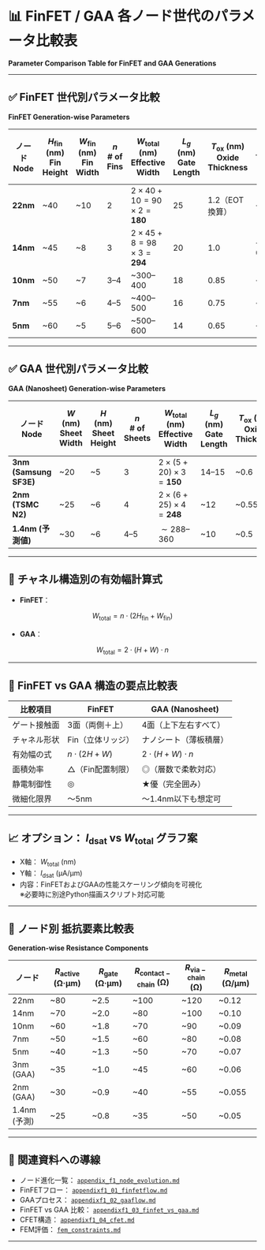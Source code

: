 # 📊 FinFET / GAA 各ノード世代のパラメータ比較表  
**Parameter Comparison Table for FinFET and GAA Generations**

---

## ✅ FinFET 世代別パラメータ比較  
**FinFET Generation-wise Parameters**

| ノード<br>Node | $H_{\mathrm{fin}}$ (nm)<br>Fin Height | $W_{\mathrm{fin}}$ (nm)<br>Fin Width | $n$<br># of Fins | $W_{\mathrm{total}}$ (nm)<br>Effective Width | $L_g$ (nm)<br>Gate Length | $T_{\mathrm{ox}}$ (nm)<br>Oxide Thickness | $V_{\mathrm{th}}$ (V)<br>Threshold Voltage | $I_{\mathrm{dlin}}$ (μA/μm)<br>Linear Current | $I_{\mathrm{dsat}}$ (μA/μm)<br>Saturation Current | $I_{\mathrm{off}}$ (nA/μm)<br>Leakage | $I_{\mathrm{cutoff}}$ (nA)<br>Cutoff Current | $B_{V\mathrm{ds}}$ (V)<br>Breakdown Voltage |
|---------------|------------------------|----------------------|------------|-----------------------------------|----------------------|----------------------------|------------------------------|-------------------------------|--------------------------------|------------------------------|--------------------------------|------------------------------|
| **22nm**      | ~40                   | ~10                 | 2          | $2 \times 40 + 10 = 90 \times 2 = \mathbf{180}$ | 25                   | 1.2（EOT換算）            | ~0.4–0.5                    | ~500                         | ~1000                         | ~10                         | ~100                          | ~2.0                         |
| **14nm**      | ~45                   | ~8                  | 3          | $2 \times 45 + 8 = 98 \times 3 = \mathbf{294}$ | 20                   | 1.0                       | ~0.35–0.45                  | ~550                         | ~1100                         | ~5                          | ~50                           | ~1.8                         |
| **10nm**      | ~50                   | ~7                  | 3–4        | ~300–400                         | 18                   | 0.85                      | ~0.3–0.4                    | ~600                         | ~1200                         | ~1–2                        | ~10–20                        | ~1.6                         |
| **7nm**       | ~55                   | ~6                  | 4–5        | ~400–500                         | 16                   | 0.75                      | ~0.3                        | ~650                         | ~1300                         | <1                          | ~5                            | ~1.5                         |
| **5nm**       | ~60                   | ~5                  | 5–6        | ~500–600                         | 14                   | 0.65                      | ~0.25–0.3                   | ~700                         | ~1400                         | <0.5                        | ~1–2                          | ~1.3                         |

---

## ✅ GAA 世代別パラメータ比較  
**GAA (Nanosheet) Generation-wise Parameters**

| ノード<br>Node | $W$ (nm)<br>Sheet Width | $H$ (nm)<br>Sheet Height | $n$<br># of Sheets | $W_{\mathrm{total}}$ (nm)<br>Effective Width | $L_g$ (nm)<br>Gate Length | $T_{\mathrm{ox}}$ (nm)<br>Oxide Thickness | $V_{\mathrm{th}}$ (V)<br>Threshold Voltage | $I_{\mathrm{dlin}}$ (μA/μm)<br>Linear Current | $I_{\mathrm{dsat}}$ (μA/μm)<br>Saturation Current | $I_{\mathrm{off}}$ (nA/μm)<br>Leakage | $I_{\mathrm{cutoff}}$ (nA)<br>Cutoff Current | $B_{V\mathrm{ds}}$ (V)<br>Breakdown Voltage |
|------------------------|------------------|-------------------|----------------|------------------------------------|----------------------|----------------------------|------------------------------|-------------------------------|--------------------------------|------------------------------|--------------------------------|------------------------------|
| **3nm (Samsung SF3E)** | ~20             | ~5                | 3              | $2 \times (5 + 20) \times 3 = \mathbf{150}$ | 14–15                | ~0.6                      | ~0.25                       | ~700                         | ~1400                         | <1                          | ~5                            | ~1.3                         |
| **2nm (TSMC N2)**       | ~25             | ~6                | 4              | $2 \times (6 + 25) \times 4 = \mathbf{248}$ | ~12                  | ~0.55                     | ~0.23                       | ~750                         | ~1500                         | <0.5                        | ~2                            | ~1.2                         |
| **1.4nm (予測値)**       | ~30             | ~6                | 4–5            | $\sim 288$–$360$                     | ~10                  | ~0.5                      | ~0.20                       | ~800                         | ~1600                         | <0.3                        | ~1                            | ~1.1                         |

---

## 🧠 チャネル構造別の有効幅計算式  

- **FinFET**：

$$
W_{\mathrm{total}} = n \cdot (2H_{\mathrm{fin}} + W_{\mathrm{fin}})
$$

- **GAA**：

$$
W_{\mathrm{total}} = 2 \cdot (H + W) \cdot n
$$

---

## 🧩 FinFET vs GAA 構造の要点比較表

| 比較項目 | FinFET | GAA (Nanosheet) |
|----------|--------|------------------|
| ゲート接触面 | 3面（両側＋上） | 4面（上下左右すべて） |
| チャネル形状 | Fin（立体リッジ） | ナノシート（薄板積層） |
| 有効幅の式 | $n \cdot (2H + W)$ | $2 \cdot (H + W) \cdot n$ |
| 面積効率 | △（Fin配置制限） | ◎（層数で柔軟対応） |
| 静電制御性 | ◎ | ★優（完全囲み） |
| 微細化限界 | ～5nm | ～1.4nm以下も想定可 |

---

## 📈 オプション： $I_{\mathrm{dsat}}$  vs  $W_{\mathrm{total}}$  グラフ案

- X軸： $W_{\mathrm{total}}$  (nm)
- Y軸： $I_{\mathrm{dsat}}$  (μA/μm)
- 内容：FinFETおよびGAAの性能スケーリング傾向を可視化  
※必要時に別途Python描画スクリプト対応可能

---

## 🧯 ノード別 抵抗要素比較表  
**Generation-wise Resistance Components**

| ノード | $R_{\mathrm{active}}$ (Ω·μm) | $R_{\mathrm{gate}}$ (Ω·μm) | $R_{\mathrm{contact-chain}}$ (Ω) | $R_{\mathrm{via-chain}}$ (Ω) | $R_{\mathrm{metal}}$ (Ω/μm) |
|--------|-----------------------------|----------------------------|----------------------------------|-------------------------------|-----------------------------|
| 22nm   | ~80                         | ~2.5                       | ~100                             | ~120                          | ~0.12                       |
| 14nm   | ~70                         | ~2.0                       | ~80                              | ~100                          | ~0.10                       |
| 10nm   | ~60                         | ~1.8                       | ~70                              | ~90                           | ~0.09                       |
| 7nm    | ~50                         | ~1.5                       | ~60                              | ~80                           | ~0.08                       |
| 5nm    | ~40                         | ~1.3                       | ~50                              | ~70                           | ~0.07                       |
| 3nm (GAA) | ~35                      | ~1.0                       | ~45                              | ~60                           | ~0.06                       |
| 2nm (GAA) | ~30                      | ~0.9                       | ~40                              | ~55                           | ~0.055                      |
| 1.4nm (予測) | ~25                   | ~0.8                       | ~35                              | ~50                           | ~0.05                       |

---

## 📘 関連資料への導線

- ノード進化一覧： [`appendix_f1_node_evolution.md`](appendix_f1_node_evolution.md)
- FinFETフロー： [`appendixf1_01_finfetflow.md`](appendixf1_01_finfetflow.md)
- GAAプロセス： [`appendixf1_02_gaaflow.md`](appendixf1_02_gaaflow.md)
- FinFET vs GAA 比較： [`appendixf1_03_finfet_vs_gaa.md`](appendixf1_03_finfet_vs_gaa.md)
- CFET構造： [`appendixf1_04_cfet.md`](appendixf1_04_cfet.md)
- FEM評価： [`fem_constraints.md`](fem_constraints.md)

---
